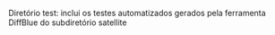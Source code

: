 Diretório test: inclui os testes automatizados gerados pela ferramenta DiffBlue do subdiretório satellite
